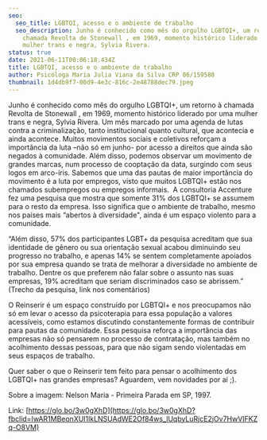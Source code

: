 ```yaml
---
seo:
  seo_title: LGBTQI, acesso e o ambiente de trabalho
  seo_description: Junho é conhecido como mês do orgulho LGBTQI+, um retorno à
    chamada Revolta de Stonewall , em 1969, momento histórico liderado por uma
    mulher trans e negra, Sylvia Rivera.
status: true
date: 2021-06-11T00:06:18.434Z
title: LGBTQI, acesso e o ambiente de trabalho
author: Psicóloga Maria Julia Viana da Silva CRP 06/159588
thumbnail: 1d4db9f7-00d9-4e3c-816c-2e48788dec79.jpeg
---
```

<!--StartFragment-->

Junho é conhecido como mês do orgulho LGBTQI+, um retorno à chamada Revolta de Stonewall , em 1969, momento histórico liderado por uma mulher trans e negra, Sylvia Rivera. Um mês marcado por uma agenda de lutas contra a criminalização, tanto institucional quanto cultural, que acontecia e ainda acontece. Muitos movimentos sociais e coletivos reforçam a importância da luta –não só em junho- por acesso a direitos que ainda são negados à comunidade. Além disso, podemos observar um movimento de grandes marcas, num processo de cooptação da data, surgindo com seus logos em arco-íris. Sabemos que uma das pautas de maior importância do movimento é a luta por empregos, visto que muitos LGBTQI+ estão nos chamados subempregos ou empregos informais.  A consultoria Accenture fez uma pesquisa que mostra que somente 31% dos LGBTQI+ se assumem para o resto da empresa. Isso significa que o ambiente de trabalho, mesmo nos países mais “abertos à diversidade", ainda é um espaço violento para a comunidade.

“Além disso, 57% dos participantes LGBT+ da pesquisa acreditam que sua identidade de gênero ou sua orientação sexual acabou diminuindo seu progresso no trabalho, e apenas 14% se sentem completamente apoiados por sua empresa quando se trata de melhorar a diversidade no ambiente de trabalho. Dentre os que preferem não falar sobre o assunto nas suas empresas, 19% acreditam que seriam discriminados caso se abrissem.” (Trecho da pesquisa, link nos comentários)

O Reinserir é um espaço construído por LGBTQI+ e nos preocupamos não só em levar o acesso da psicoterapia para essa população a valores acessíveis, como estamos discutindo constantemente formas de contribuir para pautas da comunidade. Essa pesquisa reforça a importância das empresas não só pensarem no processo de contratação, mas também no acolhimento dessas pessoas, para que não sigam sendo violentadas em seus espaços de trabalho.

Quer saber o que o Reinserir tem feito para pensar o acolhimento dos LGBTQI+ nas grandes empresas? Aguardem, vem novidades por aí ;). 

<!--StartFragment-->

Sobre a imagem: Nelson Maria - Primeira Parada em SP, 1997.

Link: [https://glo.bo/3w0gXhD](https://glo.bo/3w0gXhD?fbclid=IwAR1MBeonXUI1lkLNSUAdWE2Of84ws_lUqbyLuRjcE2jOv7HwVIFKZq-O8VM)

<!--EndFragment-->

<!--EndFragment-->